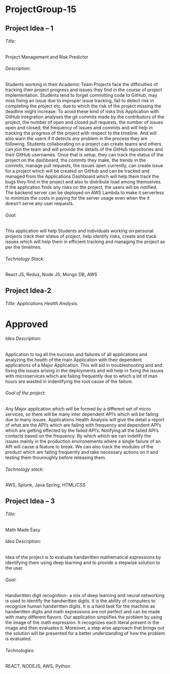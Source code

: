 # ProjectGroup-15


## Project Idea – 1

###### Title: 
Project Management and Risk Predictor 

###### Description:
Students working in their Academic Team Projects face the difficulties of tracking their project progress and issues they find in the course of project implementation. Students tend to forget committing code to GitHub, may miss fixing an issue due to improper issue tracking, fail to detect risk in completing the project etc. due to which the risk of the project missing the deadline might increase. To avoid these kind of risks this Application with GitHub integration analyses the git commits made by the contributors of the project, the number of open and closed pull requests, the number of issues open and closed, the frequency of  issues and commits and will help in tracking the progress of the project with respect to the timeline. And will also warn the users if it detects any problem in the process they are following. Students collaborating on a project can create teams and others can join the team and will provide the details of the GitHub repositories and their GitHub usernames. Once that is setup, they can track the status of the project on the dashboard, the commits they make, the trends in the commits, manage pull requests, the issues open currently, can create issue for a project which will be created on GitHub and can be tracked and managed from the Applications Dashboard which will help them track the bugs they find in the project and also to distribute load among themselves. If the application finds any risks on the project, the users will be notified. The backend server can be deployed on AWS Lambda to make it serverless to minimize the costs in paying for the server usage even when the it doesn’t serve any user requests. 

###### Goal:
This application will help Students and individuals working on personal projects track their status of project, help identify risks, create and track issues which will help them in efficient tracking and managing the project as per the timelines. 

###### Technology Stack: 
React JS, Redux, Node JS, Mongo DB, AWS 


## Project Idea-2

###### Title: Applications Health Analysis. 
# Approved

###### Idea Description: 
Application to log all the success and failures of all applications and analyzing the health of the main Application with their dependent applications of a Major Application. This will aid in troubleshooting and and fixing the issues arising in the deployments and will help in fixing the issues with microservices which are failing frequently due to which a lot of man hours are wasted in indentifying the root cause of the failure.

###### Goal of the project: 
Any Major application which will be formed by a different set of micro services, so there will be many inter dependent API’s which will be failing due to many issues. Applications Health Analysis will give the detail a report of what are the API’s which are failing with frequency and dependent API’s which are getting effected by the failed API’s. Notifying all the failed API’s contacts based on the frequency. By which which we can indetify the issues mainly in the production environements where a single failure of an API will cause a feature to break. We can also track the modules of the product which are failing frequently and take necessary actions on it and testing them thouroughly before releasing them. 

###### Technology stack:
AWS, Splunk, Java Spring, HTML/CSS 


## Project Idea – 3

###### Title:
Math Made Easy
###### Idea Description:
Idea of the project is to evaluate handwritten mathematical expressions by identifying them using deep learning and to provide a stepwise solution to the user. 
###### Goal: 
Handwritten digit recognition- a mix of deep learning and neural networking is used to identify the handwritten digits. It is the ability of computers to recognize human handwritten digits. It is a hard task for the machine as handwritten digits and math expressions are not perfect and can be made with many different flavors. Our application simplifies the problem by using the image of the math expression. It recognizes each literal present in the image and then evaluates it. Moreover, a step wise approach that brings out the solution will be presented for a better understanding of how the problem is evaluated.

###### Technologies: 
REACT, NODEJS, AWS, Python
